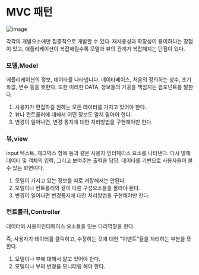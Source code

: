 # MVC 패턴
![image](https://user-images.githubusercontent.com/78638160/182870307-ff2d0792-9e68-4fae-be4f-fa8e17e04559.png)

각각의 개발요소에만 집중적으로 개발할 수 있다. 재사용성과 확장성이 용이하다는 장점이 있고, 애플리케이션이
복잡해질수록 모델과 뷰의 관계가 복잡해지는 단점이 있다.

### 모델,Model
애플리케이션의 정보, 데이타를 나타냅니다. 데이타베이스, 처음의 정의하는 상수, 초기화값, 변수 등을 뜻한다. 또한 이러한 DATA, 정보들의 가공을 책임지는 컴포넌트를 말한다.

1. 사용자가 편집하길 원하는 모든 데이터를 가지고 있어야 한다.
2. 뷰나 컨트롤러에 대해서 어떤 정보도 알지 말아야 한다.
3. 변경이 일어나면, 변경 통지에 대한 처리방법을 구현해야만 한다.

### 뷰,view
input 텍스트, 체크박스 항목 등과 같은 사용자 인터페이스 요소를 나타낸다. 
다시 말해 데이터 및 객체의 입력, 그리고 보여주는 출력을 담당. 데이타를 기반으로 사용자들이 볼 수 있는 화면이다.

1. 모델이 가지고 있는 정보를 따로 저장해서는 안된다.
2. 모델이나 컨트롤러와 같이 다른 구성요소들을 몰라야 된다.
3. 변경이 일어나면 변경통지에 대한 처리방법을 구현해야만 한다.

### 컨트롤러,Controller
데이터와 사용자인터페이스 요소들을 잇는 다리역할을 한다. 

즉, 사용자가 데이터를 클릭하고, 수정하는 것에 대한 "이벤트"들을 처리하는 부분을 뜻한다.

1. 모델이나 뷰에 대해서 알고 있어야 한다.
2. 모델이나 뷰의 변경을 모니터링 해야 한다.
